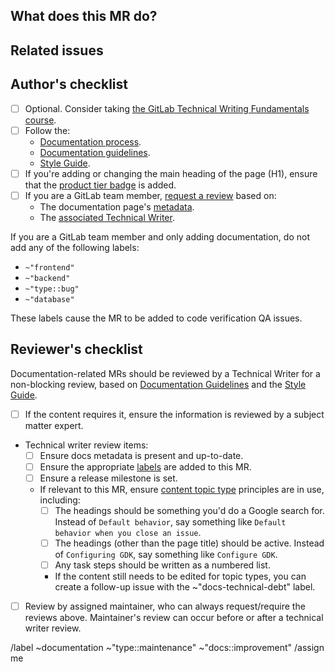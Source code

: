 ## What does this MR do?

<!-- Briefly describe what this MR is about. -->

## Related issues

<!-- Link related issues below. -->

## Author's checklist

- [ ] Optional. Consider taking [the GitLab Technical Writing Fundamentals course](https://about.gitlab.com/handbook/engineering/ux/technical-writing/fundamentals/).
- [ ] Follow the:
  - [Documentation process](https://docs.gitlab.com/ee/development/documentation/workflow.html).
  - [Documentation guidelines](https://docs.gitlab.com/ee/development/documentation/).
  - [Style Guide](https://docs.gitlab.com/ee/development/documentation/styleguide/).
- [ ] If you're adding or changing the main heading of the page (H1), ensure that the [product tier badge](https://docs.gitlab.com/ee/development/documentation/styleguide/index.html#product-tier-badges) is added.
- [ ] If you are a GitLab team member, [request a review](https://docs.gitlab.com/ee/development/code_review.html#dogfooding-the-attention-request-feature) based on:
    - The documentation page's [metadata](https://docs.gitlab.com/ee/development/documentation/#metadata).
    - The [associated Technical Writer](https://about.gitlab.com/handbook/engineering/ux/technical-writing/#assignments).

If you are a GitLab team member and only adding documentation, do not add any of the following labels:

- `~"frontend"`
- `~"backend"`
- `~"type::bug"`
- `~"database"`

These labels cause the MR to be added to code verification QA issues.

## Reviewer's checklist

Documentation-related MRs should be reviewed by a Technical Writer for a non-blocking review, based on [Documentation Guidelines](https://docs.gitlab.com/ee/development/documentation/) and the [Style Guide](https://docs.gitlab.com/ee/development/documentation/styleguide/).

- [ ] If the content requires it, ensure the information is reviewed by a subject matter expert.
- Technical writer review items:
  - [ ] Ensure docs metadata is present and up-to-date.
  - [ ] Ensure the appropriate [labels](https://about.gitlab.com/handbook/engineering/ux/technical-writing/workflow/#labels) are added to this MR.
  - [ ] Ensure a release milestone is set.
  - If relevant to this MR, ensure [content topic type](https://docs.gitlab.com/ee/development/documentation/structure.html) principles are in use, including:
    - [ ] The headings should be something you'd do a Google search for. Instead of `Default behavior`, say something like `Default behavior when you close an issue`.
    - [ ] The headings (other than the page title) should be active. Instead of `Configuring GDK`, say something like `Configure GDK`.
    - [ ] Any task steps should be written as a numbered list.
    - If the content still needs to be edited for topic types, you can create a follow-up issue with the ~"docs-technical-debt" label.
- [ ] Review by assigned maintainer, who can always request/require the reviews above. Maintainer's review can occur before or after a technical writer review.

/label ~documentation ~"type::maintenance" ~"docs::improvement"
/assign me
